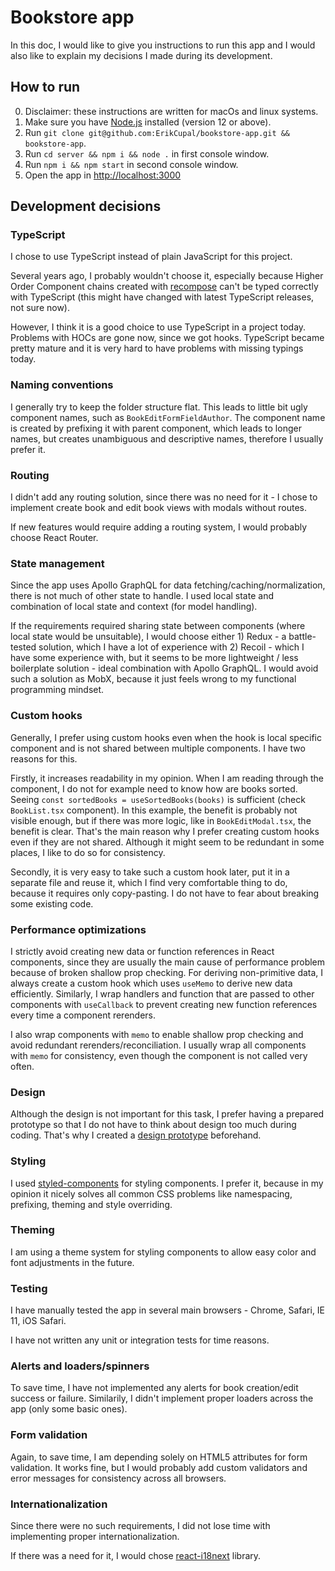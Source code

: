 # Bookstore app

In this doc, I would like to give you instructions to run this app and I would also like to explain my decisions I made during its development.

## How to run

0. Disclaimer: these instructions are written for macOs and linux systems.
0. Make sure you have [Node.js](https://nodejs.org/en/) installed (version 12 or above).
0. Run `git clone git@github.com:ErikCupal/bookstore-app.git && bookstore-app`.
0. Run `cd server && npm i && node .` in first console window.
0. Run `npm i && npm start` in second console window.
0. Open the app in [http://localhost:3000](http://localhost:3000)

## Development decisions

### TypeScript

I chose to use TypeScript instead of plain JavaScript for this project.

Several years ago, I probably wouldn't choose it, especially because Higher Order Component chains created with [recompose](https://github.com/acdlite/recompose) can't be typed correctly with TypeScript (this might have changed with latest TypeScript releases, not sure now).

However, I think it is a good choice to use TypeScript in a project today. Problems with HOCs are gone now, since we got hooks. TypeScript became pretty mature and it is very hard to have problems with missing typings today.

### Naming conventions

I generally try to keep the folder structure flat. This leads to little bit ugly component names, such as `BookEditFormFieldAuthor`. The component name is created by prefixing it with parent component, which leads to longer names, but creates unambiguous and descriptive names, therefore I usually prefer it.


### Routing

I didn't add any routing solution, since there was no need for it - I chose to implement create book and edit book views with modals without routes.

If new features would require adding a routing system, I would probably choose React Router.

### State management

Since the app uses Apollo GraphQL for data fetching/caching/normalization, there is not much of other state to handle. I used local state and combination of local state and context (for model handling).

If the requirements required sharing state between components (where local state would be unsuitable), I would choose either 1) Redux - a battle-tested solution, which I have a lot of experience with 2) Recoil - which I have some experience with, but it seems to be more lightweight / less boilerplate solution - ideal combination with Apollo GraphQL. I would avoid such a solution as MobX, because it just feels wrong to my functional programming mindset.

### Custom hooks

Generally, I prefer using custom hooks even when the hook is local specific component and is not shared between multiple components. I have two reasons for this.

Firstly, it increases readability in my opinion. When I am reading through the component, I do not for example need to know how are books sorted. Seeing `const sortedBooks = useSortedBooks(books)` is sufficient (check `BookList.tsx` component). In this example, the benefit is probably not visible enough, but if there was more logic, like in `BookEditModal.tsx`, the benefit is clear. That's the main reason why I prefer creating custom hooks even if they are not shared. Although it might seem to be redundant in some places, I like to do so for consistency.

Secondly, it is very easy to take such a custom hook later, put it in a separate file and reuse it, which I find very comfortable thing to do, because it requires only copy-pasting. I do not have to fear about breaking some existing code.

### Performance optimizations

I strictly avoid creating new data or function references in React components, since they are usually the main cause of performance problem because of broken shallow prop checking. For deriving non-primitive data, I always create a custom hook which uses `useMemo` to derive new data efficiently. Similarly, I wrap handlers and function that are passed to other components with `useCallback` to prevent creating new function references every time a component rerenders.

I also wrap components with `memo` to enable shallow prop checking and avoid redundant rerenders/reconciliation. I usually wrap all components with `memo` for consistency, even though the component is not called very often.

### Design

Although the design is not important for this task, I prefer having a prepared prototype so that I do not have to think about design too much during coding. That's why I created a [design prototype](https://xd.adobe.com/view/1fe7e963-2acb-456d-8f56-36cd992ce727-4ab4/screen/99fbeb10-7dc3-42be-9dc7-f20f8fec2c6c/) beforehand.

### Styling

I used [styled-components](https://github.com/styled-components/styled-components) for styling components. I prefer it, because in my opinion it nicely solves all common CSS problems like namespacing, prefixing, theming and style overriding.

### Theming

I am using a theme system for styling components to allow easy color and font adjustments in the future.

### Testing

I have manually tested the app in several main browsers - Chrome, Safari, IE 11, iOS Safari.

I have not written any unit or integration tests for time reasons.

### Alerts and loaders/spinners

To save time, I have not implemented any alerts for book creation/edit success or failure. Similarily, I didn't implement proper loaders across the app (only some basic ones).

### Form validation

Again, to save time, I am depending solely on HTML5 attributes for form validation. It works fine, but I would probably add custom validators and error messages for consistency across all browsers.

### Internationalization

Since there were no such requirements, I did not lose time with implementing proper internationalization.

If there was a need for it, I would chose [react-i18next](https://github.com/i18next/react-i18next) library.
